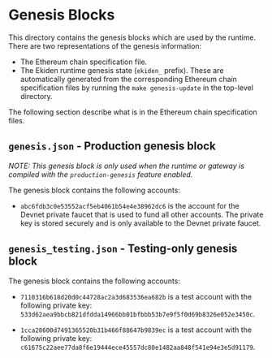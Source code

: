 # Genesis Blocks

This directory contains the genesis blocks which are used by the runtime. There
are two representations of the genesis information:

* The Ethereum chain specification file.
* The Ekiden runtime genesis state (`ekiden_` prefix). These are automatically
  generated from the corresponding Ethereum chain specification files by running
  the `make genesis-update` in the top-level directory.

The following section describe what is in the Ethereum chain specification files.

## `genesis.json` - Production genesis block

*NOTE: This genesis block is only used when the runtime or gateway is compiled
with the `production-genesis` feature enabled.*

The genesis block contains the following accounts:

* `abc6fdb3c0e53552acf5eb4061b54e4e38962dc6` is the account for the Devnet private
  faucet that is used to fund all other accounts. The private key is stored securely
  and is only available to the Devnet private faucet.

## `genesis_testing.json` - Testing-only genesis block

The genesis block contains the following accounts:

* `7110316b618d20d0c44728ac2a3d683536ea682b` is a test account with the following
  private key: `533d62aea9bbcb821dfdda14966bb01bfbbb53b7e9f5f0d69b8326e052e3450c`.

* `1cca28600d7491365520b31b466f88647b9839ec` is a test account with the following
  private key: `c61675c22aee77da8f6e19444ece45557dc80e1482aa848f541e94e3e5d91179`.
